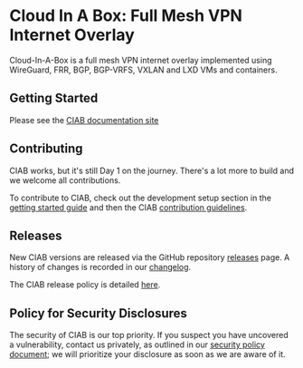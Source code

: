 # Cloud In A Box: Full Mesh VPN Internet Overlay

Cloud-In-A-Box is a full mesh VPN internet overlay implemented using WireGuard,
FRR, BGP, BGP-VRFS, VXLAN and LXD VMs and containers.

## Getting Started

Please see the [CIAB documentation site](https://bbros-dev.github.io/ciab/)

## Contributing

CIAB works, but it's still Day 1 on the journey.
There's a lot more to build and we welcome all contributions.

To contribute to CIAB, check out the development setup section in the [getting
started guide](docs/getting-started.md) and then the CIAB
[contribution guidelines](CONTRIBUTING).

## Releases

New CIAB versions are released via the GitHub repository
[releases](https://github.com/bbros-dev/ciab/releases) page.
A history of changes is recorded in our [changelog](CHANGELOG).

The CIAB release policy is detailed [here](docs/RELEASE_POLICY.md).

## Policy for Security Disclosures

The security of CIAB is our top priority.
If you suspect you have uncovered a vulnerability, contact us privately, as
outlined in our [security policy document](SECURITY); we will prioritize
your disclosure as soon as we are aware of it.
